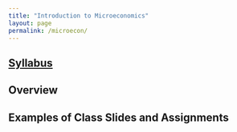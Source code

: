 ```yaml
---
title: "Introduction to Microeconomics"
layout: page
permalink: /microecon/
---
```


## [Syllabus](https://github.com/user-attachments/files/22895843/Intro_Microeconomics_Syllabus.pdf)

## Overview

## Examples of Class Slides and Assignments

